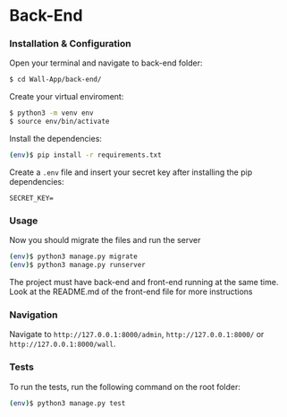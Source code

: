 # Back-End

### Installation & Configuration

Open your terminal and navigate to back-end folder:

```bash
$ cd Wall-App/back-end/
```

Create your virtual enviroment:
```bash
$ python3 -m venv env
$ source env/bin/activate
```

Install the dependencies:
```bash
(env)$ pip install -r requirements.txt
```

Create a `.env` file and insert your secret key after installing the pip dependencies:

```env
SECRET_KEY=
```

### Usage

Now you should migrate the files and run the server
```bash
(env)$ python3 manage.py migrate
(env)$ python3 manage.py runserver
```

The project must have back-end and front-end running at the same time. Look at the README.md of the front-end file for more instructions

### Navigation

Navigate to `http://127.0.0.1:8000/admin`, `http://127.0.0.1:8000/` or `http://127.0.0.1:8000/wall`.

### Tests

To run the tests, run the following command on the root folder:
```bash
(env)$ python3 manage.py test
```


